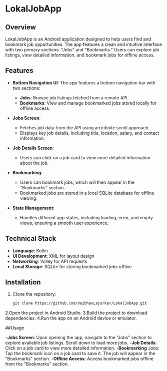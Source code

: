 # LokalJobApp

## Overview

LokalJobApp is an Android application designed to help users find and bookmark job opportunities. The app features a clean and intuitive interface with two primary sections: "Jobs" and "Bookmarks." Users can explore job listings, view detailed information, and bookmark jobs for offline access.

## Features

- **Bottom Navigation UI**: The app features a bottom navigation bar with two sections:
  - **Jobs**: Browse job listings fetched from a remote API.
  - **Bookmarks**: View and manage bookmarked jobs stored locally for offline access.
  
- **Jobs Screen**: 
  - Fetches job data from the API using an infinite scroll approach.
  - Displays key job details, including title, location, salary, and contact information.
  
- **Job Details Screen**:
  - Users can click on a job card to view more detailed information about the job.
  
- **Bookmarking**:
  - Users can bookmark jobs, which will then appear in the "Bookmarks" section.
  - Bookmarked jobs are stored in a local SQLite database for offline viewing.
  
- **State Management**:
  - Handles different app states, including loading, error, and empty views, ensuring a smooth user experience.

## Technical Stack

- **Language**: Kotlin
- **UI Development**: XML for layout design
- **Networking**: Volley for API requests
- **Local Storage**: SQLite for storing bookmarked jobs offline

## Installation

1. Clone the repository:
   ```bash
   git clone https://github.com/VaibhavLajurkar/LokalJobApp.git
2.Open the project in Android Studio.
3.Build the project to download dependencies.
4.Run the app on an Android device or emulator.

##Usage

-**Jobs Screen**: Upon opening the app, navigate to the "Jobs" section to explore available job listings. Scroll down to load more jobs.
-**Job Details**: Click on a job card to view more detailed information.
-**Bookmarking** Jobs: Tap the bookmark icon on a job card to save it. The job will appear in the "Bookmarks" section.
-**Offline Access**: Access bookmarked jobs offline from the "Bookmarks" section.
